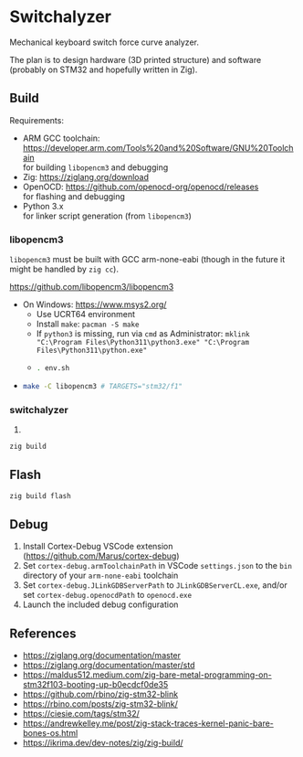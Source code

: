 # Switchalyzer

Mechanical keyboard switch force curve analyzer.

The plan is to design hardware (3D printed structure) and software (probably on STM32 and hopefully written in Zig).

## Build

Requirements:
- ARM GCC toolchain: https://developer.arm.com/Tools%20and%20Software/GNU%20Toolchain  
    for building `libopencm3` and debugging
- Zig: https://ziglang.org/download
- OpenOCD: https://github.com/openocd-org/openocd/releases  
    for flashing and debugging
- Python 3.x  
    for linker script generation (from `libopencm3`)

### libopencm3

`libopencm3` must be built with GCC arm-none-eabi (though in the future it might be handled by `zig cc`).

https://github.com/libopencm3/libopencm3

- On Windows: https://www.msys2.org/
    - Use UCRT64 environment
    - Install `make`: `pacman -S make`
    - If `python3` is missing, run via `cmd` as Administrator: `mklink "C:\Program Files\Python311\python3.exe" "C:\Program Files\Python311\python.exe"`
    -   ```sh
        . env.sh
        ```
-   ```sh
    make -C libopencm3 # TARGETS="stm32/f1"
    ```

### switchalyzer

1. 
```sh
zig build
```

## Flash

```sh
zig build flash
```

## Debug

1. Install Cortex-Debug VSCode extension (https://github.com/Marus/cortex-debug)
1. Set `cortex-debug.armToolchainPath` in VSCode `settings.json` to the `bin` directory of your `arm-none-eabi` toolchain
1. Set `cortex-debug.JLinkGDBServerPath` to `JLinkGDBServerCL.exe`, and/or set `cortex-debug.openocdPath` to `openocd.exe`
1. Launch the included debug configuration

## References

- https://ziglang.org/documentation/master
- https://ziglang.org/documentation/master/std
- https://maldus512.medium.com/zig-bare-metal-programming-on-stm32f103-booting-up-b0ecdcf0de35
- https://github.com/rbino/zig-stm32-blink
- https://rbino.com/posts/zig-stm32-blink/
- https://ciesie.com/tags/stm32/
- https://andrewkelley.me/post/zig-stack-traces-kernel-panic-bare-bones-os.html
- https://ikrima.dev/dev-notes/zig/zig-build/
